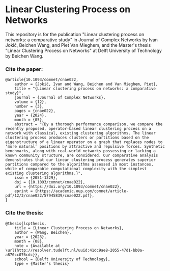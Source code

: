 # Linear Clustering Process on Networks
This repository is for the publication "Linear clustering process on networks: a comparative study" in Journal of Complex Networks by Ivan Jokić, Beichen Wang, and Piet Van Mieghem, and the Master's thesis "Linear Clustering Process on Networks" at Delft University of Technology by Beichen Wang.

### Cite the paper:
```
@article{10.1093/comnet/cnae022,
    author = {Jokić, Ivan and Wang, Beichen and Van Mieghem, Piet},
    title = "{Linear clustering process on networks: a comparative study}",
    journal = {Journal of Complex Networks},
    volume = {12},
    number = {3},
    pages = {cnae022},
    year = {2024},
    month = {05},
    abstract = "{By a thorough performance comparison, we compare the recently proposed, operator-based linear clustering process on a network with classical, existing clustering algorithms. The linear clustering process produces clusters or partitions based on the eigenstructure of a linear operator on a graph that replaces nodes to ‘more natural’ positions by attractive and repulsive forces. Synthetic benchmarks, along with real-world networks possessing or lacking a known community structure, are considered. Our comparative analysis demonstrates that our linear clustering process generates superior partitions compared to the algorithms assessed in most instances, while of comparable computational complexity with the simplest existing clustering algorithms.}",
    issn = {2051-1329},
    doi = {10.1093/comnet/cnae022},
    url = {https://doi.org/10.1093/comnet/cnae022},
    eprint = {https://academic.oup.com/comnet/article-pdf/12/3/cnae022/57945839/cnae022.pdf},
}
```

### Cite the thesis:
```
@thesis{lcpthesis,
    title = {Linear Clustering Process on Networks},
    author = {Wang, Beichen},
    year = {2023},
    month = {08},
    note = {Available at \url{http://resolver.tudelft.nl/uuid:41dc9ae8-2055-47d1-bb0a-a870cc076cdc}},
    school = {Delft University of Technology},
    type = {Master's thesis}
```
